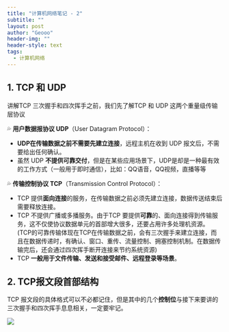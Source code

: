 ```yaml
---
title: "计算机网络笔记 - 2"
subtitle: ""
layout: post
author: "Geooo"
header-img: ""
header-style: text
tags:
  - 计算机网络
---
```


## 1. TCP 和 UDP
讲解TCP 三次握手和四次挥手之前，我们先了解TCP 和 UDP 这两个重量级传输层协议

💦 **用户数据报协议 UDP**（User Datagram Protocol）：

- **UDP在传输数据之前不需要先建立连接**，远程主机在收到 UDP 报文后，不需要给出任何确认。
- 虽然 UDP **不提供可靠交付**，但是在某些应用场景下，UDP是却是一种最有效的工作方式（一般用于即时通信），比如：QQ语音，QQ视频，直播等等

💦 **传输控制协议 TCP**（Transmission Control Protocol）：

- TCP 提供**面向连接**的服务，在传输数据之前必须先建立连接，数据传送结束后需要释放连接。
- TCP 不提供广播或多播服务。由于TCP 要提供**可靠**的、面向连接得到传输服务，这不仅使协议数据单元的首部增大很多，还要占用许多处理机资源。
(TCP的可靠传输体现在TCP在传输数据之前，会有三次握手来建立连接，而且在数据传递时，有确认、窗口、重传、流量控制、拥塞控制机制。在数据传输完后，还会通过四次挥手断开连接来节约系统资源)
- TCP **一般用于文件传输、发送和接受邮件、远程登录等场景**。

## 2. TCP报文段首部结构
TCP 报文段的具体格式可以不必都记住，但是其中的几个**控制位**与接下来要讲的三次握手和四次挥手息息相关，一定要牢记。

![](https://gitee.com/veal98/images/raw/master/img/20210107172335.png)


